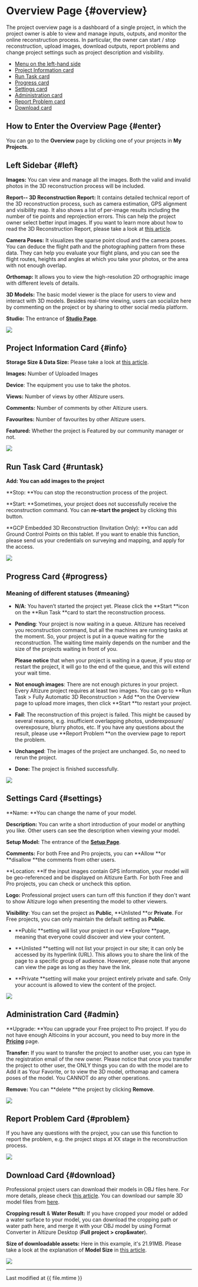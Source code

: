 # Overview Page {#overview}

The project overview page is a dashboard of a single project, in which the project owner is able to view and manage inputs, outputs, and monitor the online reconstruction process. In particular, the owner can start / stop reconstruction, upload images, download outputs, report problems and change project settings such as project description and visibility.

* [Menu on the left-hand side](#left)
* [Project Information card](#info)
* [Run Task card](#runtask)
* [Progress card](#progress)
* [Settings card](#settings)
* [Administration card](#admin)
* [Report Problem card](#problem)
* [Download card](#download)

## How to Enter the Overview Page {#enter}

You can go to the **Overview** page by clicking one of your projects in **My Projects**.

## Left Sidebar {#left}

**Images:** You can view and manage all the images. Both the valid and invalid photos in the 3D reconstruction process will be included.

**Report-- 3D Reconstruction Report:** It contains detailed technical report of the 3D reconstruction process, such as camera estimation, GPS alignment and visibility map. It also shows a list of per-image results including the number of tie points and reprojection errors. This can help the project owner select better input images. If you want to learn more about how to read the 3D Reconstruction Report, please take a look at [this article](3d-reconstruction-report.html).

**Camera Poses:** It visualizes the sparse point cloud and the camera poses. You can deduce the flight path and the photographing pattern from these data. They can help you evaluate your flight plans, and you can see the flight routes, heights and angles at which you take your photos, or the area with not enough overlap.

**Orthomap:** It allows you to view the high-resolution 2D orthographic image with different levels of details.

**3D Models:** The basic model viewer is the place for users to view and interact with 3D models. Besides real-time viewing, users can socialize here by commenting on the project or by sharing to other social media platform.

**Studio:** The entrance of [**Studio Page**](project-studio-page.html).

![](../assets/overview-left-menu.png)

## Project Information Card {#info}

**Storage Size & Data Size:** Please take a look at [this article](data-size-storage-size-model-size.html).

**Images:** Number of Uploaded Images

**Device**: The equipment you use to take the photos.

**Views:** Number of views by other Altizure users.

**Comments:** Number of comments by other Altizure users.

**Favourites:** Number of favourites by other Altizure users.

**Featured:** Whether the project is Featured by our community manager or not.

![](../assets/overview-info-card.png)

## Run Task Card {#runtask}

**Add: You can add images to the project**

**Stop: **You can stop the reconstruction process of the project.

**Start: **Sometimes, your project does not successfully receive the reconstruction command. You can **re-start the project** by clicking this button.

**GCP Embedded 3D Reconstruction \(Invitation Only\): **You can add Ground Control Points on this tablet. If you want to enable this function, please send us your credentials on surveying and mapping, and apply for the access.

![](../assets/overview-run-task.png)
## Progress Card {#progress}

### Meaning of different statuses {#meaning}

* **N/A**: You haven’t started the project yet. Please click the **Start **icon on the **Run Task **card to start the reconstruction process.
* **Pending**: Your project is now waiting in a queue. Altizure has received you reconstruction command, but all the machines are running tasks at the moment. So, your project is put in a queue waiting for the reconstruction. The waiting time mainly depends on the number and the size of the projects waiting in front of you.

  **Please notice** that when your project is waiting in a queue, if you stop or restart the project, it will go to the end of the queue, and this will extend your wait time.

* **Not enough images**: There are not enough pictures in your project. Every Altizure project requires at least two images. You can go to **Run Task &gt; Fully Automatic 3D Reconstruction &gt; Add **on the Overview page to upload more images, then click **Start **to restart your project.

* **Fail**: The reconstruction of this project is failed. This might be caused by several reasons, e.g. insufficient overlapping photos, underexposure/ overexposure, blurry photos, etc. If you have any questions about the result, please use **Report Problem **on the overview page to report the problem.

* **Unchanged**: The images of the project are unchanged. So, no need to rerun the project.

* **Done:** The project is finished successfully.

![](../assets/overview-progress-card.png)

## Settings Card {#settings}

**Name: **You can change the name of your model.

**Description:** You can write a short introduction of your model or anything you like. Other users can see the description when viewing your model.

**Setup Model:** The entrance of the [**Setup Page**](setup-page.html).

**Comments:** For both Free and Pro projects, you can **Allow **or **disallow **the comments from other users.

**Location: **If the input images contain GPS information, your model will be geo-referenced and be displayed on Altizure Earth. For both Free and Pro projects, you can check or uncheck this option.

**Logo:** Professional project users can turn off this function if they don't want to show Altizure logo when presenting the model to other viewers.

**Visibility**: You can set the project as **Public**, **Unlisted **or **Private**. For Free projects, you can only maintain the default setting as **Public**.

* **Public **setting will list your project in our **Explore **page, meaning that everyone could discover and view your content.

* **Unlisted **setting will not list your project in our site; it can only be accessed by its hyperlink \(URL\). This allows you to share the link of the page to a specific group of audience. However, please note that anyone can view the page as long as they have the link.

* **Private **setting will make your project entirely private and safe. Only your account is allowed to view the content of the project.

![](../assets/overview-settings.png)

## Administration Card {#admin}

**Upgrade: **You can upgrade your Free project to Pro project. If you do not have enough Alticoins in your account, you need to buy more in the [**Pricing**](https://site.altizure.com/pricing) page.

**Transfer:** If you want to transfer the project to another user, you can type in the registration email of the new owner. Please notice that once you transfer the project to other user, the ONLY things you can do with the model are to Add it as Your Favorite, or to view the 3D model, orthomap and camera poses of the model. You CANNOT do any other operations.

**Remove:** You can **delete **the project by clicking **Remove**.

![](../assets/overview-admin.png)

## Report Problem Card {#problem}

If you have any questions with the project, you can use this function to report the problem, e.g. the project stops at XX stage in the reconstruction process.

![](../assets/overview-report-problem.png)

## Download Card {#download}

Professional project users can download their models in OBJ files here. For more details, please check [this article](downloadable-assets.html). You can download our sample 3D model files from [here](downloadable-assets.html#sample).

**Cropping result** & **Water Result:** If you have cropped your model or added a water surface to your model, you can download the cropping path or water path here, and merge it with your OBJ model by using Format Converter in Altizure Desktop \(**Full project &gt; crop&water**\).

**Size of downloadable assets:** Here in this example, it's 21.91MB. Please take a look at the explanation of **Model Size** in [this article](data-size-storage-size-model-size.html#model).

![](../assets/overview-download.png)

---

Last modified at {{ file.mtime }}


